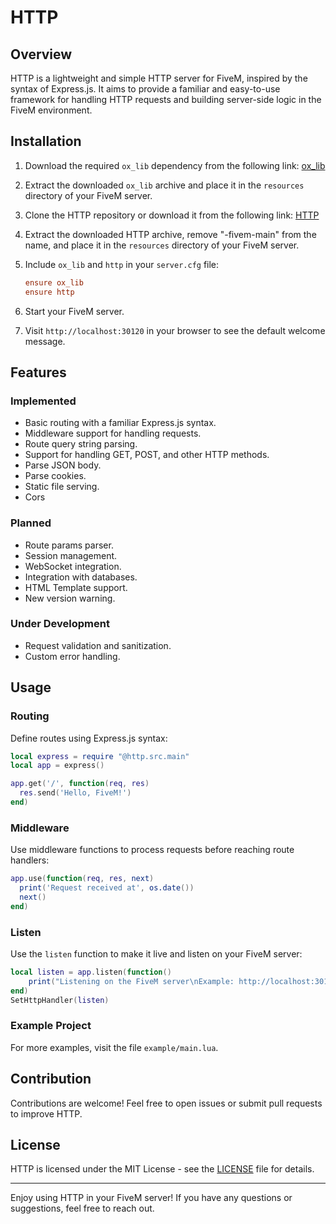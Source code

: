 # HTTP

## Overview

HTTP is a lightweight and simple HTTP server for FiveM, inspired by the syntax of Express.js. It aims to provide a familiar and easy-to-use framework for handling HTTP requests and building server-side logic in the FiveM environment.

## Installation

1. Download the required `ox_lib` dependency from the following link: [ox_lib](https://github.com/overextended/ox_lib/releases/)

2. Extract the downloaded `ox_lib` archive and place it in the `resources` directory of your FiveM server.

3. Clone the HTTP repository or download it from the following link: [HTTP](https://github.com/MapreeDev/http-fivem/archive/refs/heads/master.zip)

4. Extract the downloaded HTTP archive, remove "-fivem-main" from the name, and place it in the `resources` directory of your FiveM server.

5. Include `ox_lib` and `http` in your `server.cfg` file:

   ```ini
   ensure ox_lib
   ensure http
   ```

6. Start your FiveM server.

7. Visit `http://localhost:30120` in your browser to see the default welcome message.

## Features

### Implemented

- Basic routing with a familiar Express.js syntax.
- Middleware support for handling requests.
- Route query string parsing.
- Support for handling GET, POST, and other HTTP methods.
- Parse JSON body.
- Parse cookies.
- Static file serving.
- Cors

### Planned

- Route params parser.
- Session management.
- WebSocket integration.
- Integration with databases.
- HTML Template support.
- New version warning.

### Under Development

- Request validation and sanitization.
- Custom error handling.

## Usage

### Routing

Define routes using Express.js syntax:

```lua
local express = require "@http.src.main"
local app = express()

app.get('/', function(req, res)
  res.send('Hello, FiveM!')
end)
```

### Middleware

Use middleware functions to process requests before reaching route handlers:

```lua
app.use(function(req, res, next)
  print('Request received at', os.date())
  next()
end)
```

### Listen

Use the `listen` function to make it live and listen on your FiveM server:

```lua
local listen = app.listen(function()
    print("Listening on the FiveM server\nExample: http://localhost:30120/"..GetCurrentResourceName().."/")
end)
SetHttpHandler(listen)
```

### Example Project

For more examples, visit the file `example/main.lua`.

## Contribution

Contributions are welcome! Feel free to open issues or submit pull requests to improve HTTP.

## License

HTTP is licensed under the MIT License - see the [LICENSE](license) file for details.

---

Enjoy using HTTP in your FiveM server! If you have any questions or suggestions, feel free to reach out.
